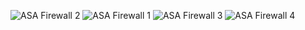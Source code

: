 ![ASA Firewall 2](https://github.com/user-attachments/assets/519a80ef-ed07-4d5d-a8db-39fe685ad488)
![ASA Firewall 1](https://github.com/user-attachments/assets/c4072434-ed81-49eb-ad78-2ebe9b0c963e)
![ASA Firewall 3](https://github.com/user-attachments/assets/8c5e01e3-5e70-4590-94a3-041d94943b69)
![ASA Firewall 4](https://github.com/user-attachments/assets/ccf7afd9-c3d9-4194-aa76-90bf2e313c44)
